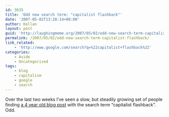 ```yaml
---
id: 3635
title: 'Odd new search term: "capitalist flashback"'
date: '2007-05-02T13:28:14+00:00'
author: Kellan
layout: post
guid: 'http://laughingmeme.org/2007/05/02/odd-new-search-term-capitalist-flashback/'
permalink: /2007/05/02/odd-new-search-term-capitalist-flashback/
link_related:
    - 'http://www.google.com/search?q=%22capitalist+flashback%22'
categories:
    - Aside
    - Uncategorized
tags:
    - blog
    - capitalism
    - google
    - search
---
```


Over the last two weeks I’ve seen a slow, but steadily growing set of people finding [a 4 year old blog post](http://laughingmeme.org/2003/06/04/a-new-mac-laptop/) with the search term “capitalist flashback”. Odd.